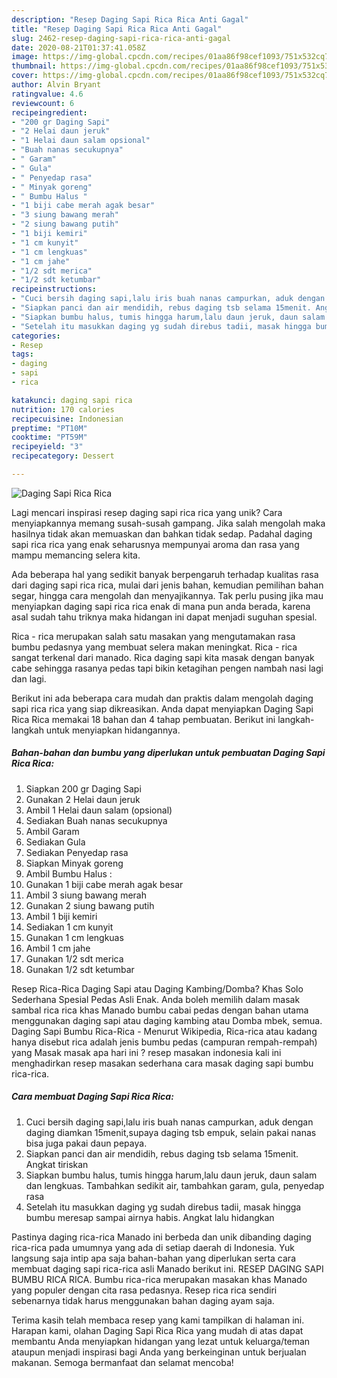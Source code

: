 ```yaml
---
description: "Resep Daging Sapi Rica Rica Anti Gagal"
title: "Resep Daging Sapi Rica Rica Anti Gagal"
slug: 2462-resep-daging-sapi-rica-rica-anti-gagal
date: 2020-08-21T01:37:41.058Z
image: https://img-global.cpcdn.com/recipes/01aa86f98cef1093/751x532cq70/daging-sapi-rica-rica-foto-resep-utama.jpg
thumbnail: https://img-global.cpcdn.com/recipes/01aa86f98cef1093/751x532cq70/daging-sapi-rica-rica-foto-resep-utama.jpg
cover: https://img-global.cpcdn.com/recipes/01aa86f98cef1093/751x532cq70/daging-sapi-rica-rica-foto-resep-utama.jpg
author: Alvin Bryant
ratingvalue: 4.6
reviewcount: 6
recipeingredient:
- "200 gr Daging Sapi"
- "2 Helai daun jeruk"
- "1 Helai daun salam opsional"
- "Buah nanas secukupnya"
- " Garam"
- " Gula"
- " Penyedap rasa"
- " Minyak goreng"
- " Bumbu Halus "
- "1 biji cabe merah agak besar"
- "3 siung bawang merah"
- "2 siung bawang putih"
- "1 biji kemiri"
- "1 cm kunyit"
- "1 cm lengkuas"
- "1 cm jahe"
- "1/2 sdt merica"
- "1/2 sdt ketumbar"
recipeinstructions:
- "Cuci bersih daging sapi,lalu iris buah nanas campurkan, aduk dengan daging diamkan 15menit,supaya daging tsb empuk, selain pakai nanas bisa juga pakai daun pepaya."
- "Siapkan panci dan air mendidih, rebus daging tsb selama 15menit. Angkat tiriskan"
- "Siapkan bumbu halus, tumis hingga harum,lalu daun jeruk, daun salam dan lengkuas. Tambahkan sedikit air, tambahkan garam, gula, penyedap rasa"
- "Setelah itu masukkan daging yg sudah direbus tadii, masak hingga bumbu meresap sampai airnya habis. Angkat lalu hidangkan"
categories:
- Resep
tags:
- daging
- sapi
- rica

katakunci: daging sapi rica 
nutrition: 170 calories
recipecuisine: Indonesian
preptime: "PT10M"
cooktime: "PT59M"
recipeyield: "3"
recipecategory: Dessert

---
```



![Daging Sapi Rica Rica](https://img-global.cpcdn.com/recipes/01aa86f98cef1093/751x532cq70/daging-sapi-rica-rica-foto-resep-utama.jpg)

Lagi mencari inspirasi resep daging sapi rica rica yang unik? Cara menyiapkannya memang susah-susah gampang. Jika salah mengolah maka hasilnya tidak akan memuaskan dan bahkan tidak sedap. Padahal daging sapi rica rica yang enak seharusnya mempunyai aroma dan rasa yang mampu memancing selera kita.

Ada beberapa hal yang sedikit banyak berpengaruh terhadap kualitas rasa dari daging sapi rica rica, mulai dari jenis bahan, kemudian pemilihan bahan segar, hingga cara mengolah dan menyajikannya. Tak perlu pusing jika mau menyiapkan daging sapi rica rica enak di mana pun anda berada, karena asal sudah tahu triknya maka hidangan ini dapat menjadi suguhan spesial.

Rica - rica merupakan salah satu masakan yang mengutamakan rasa bumbu pedasnya yang membuat selera makan meningkat. Rica - rica sangat terkenal dari manado. Rica daging sapi kita masak dengan banyak cabe sehingga rasanya pedas tapi bikin ketagihan pengen nambah nasi lagi dan lagi.


Berikut ini ada beberapa cara mudah dan praktis dalam mengolah daging sapi rica rica yang siap dikreasikan. Anda dapat menyiapkan Daging Sapi Rica Rica memakai 18 bahan dan 4 tahap pembuatan. Berikut ini langkah-langkah untuk menyiapkan hidangannya.

<!--inarticleads1-->

##### Bahan-bahan dan bumbu yang diperlukan untuk pembuatan Daging Sapi Rica Rica:

1. Siapkan 200 gr Daging Sapi
1. Gunakan 2 Helai daun jeruk
1. Ambil 1 Helai daun salam (opsional)
1. Sediakan Buah nanas secukupnya
1. Ambil  Garam
1. Sediakan  Gula
1. Sediakan  Penyedap rasa
1. Siapkan  Minyak goreng
1. Ambil  Bumbu Halus :
1. Gunakan 1 biji cabe merah agak besar
1. Ambil 3 siung bawang merah
1. Gunakan 2 siung bawang putih
1. Ambil 1 biji kemiri
1. Sediakan 1 cm kunyit
1. Gunakan 1 cm lengkuas
1. Ambil 1 cm jahe
1. Gunakan 1/2 sdt merica
1. Gunakan 1/2 sdt ketumbar


Resep Rica-Rica Daging Sapi atau Daging Kambing/Domba? Khas Solo Sederhana Spesial Pedas Asli Enak. Anda boleh memilih dalam masak sambal rica rica khas Manado bumbu cabai pedas dengan bahan utama menggunakan daging sapi atau daging kambing atau Domba mbek, semua. Daging Sapi Bumbu Rica-Rica - Menurut Wikipedia, Rica-rica atau kadang hanya disebut rica adalah jenis bumbu pedas (campuran rempah-rempah) yang Masak masak apa hari ini ? resep masakan indonesia kali ini menghadirkan resep masakan sederhana cara masak daging sapi bumbu rica-rica. 

<!--inarticleads2-->

##### Cara membuat Daging Sapi Rica Rica:

1. Cuci bersih daging sapi,lalu iris buah nanas campurkan, aduk dengan daging diamkan 15menit,supaya daging tsb empuk, selain pakai nanas bisa juga pakai daun pepaya.
1. Siapkan panci dan air mendidih, rebus daging tsb selama 15menit. Angkat tiriskan
1. Siapkan bumbu halus, tumis hingga harum,lalu daun jeruk, daun salam dan lengkuas. Tambahkan sedikit air, tambahkan garam, gula, penyedap rasa
1. Setelah itu masukkan daging yg sudah direbus tadii, masak hingga bumbu meresap sampai airnya habis. Angkat lalu hidangkan


Pastinya daging rica-rica Manado ini berbeda dan unik dibanding daging rica-rica pada umumnya yang ada di setiap daerah di Indonesia. Yuk langsung saja intip apa saja bahan-bahan yang diperlukan serta cara membuat daging sapi rica-rica asli Manado berikut ini. RESEP DAGING SAPI BUMBU RICA RICA. Bumbu rica-rica merupakan masakan khas Manado yang populer dengan cita rasa pedasnya. Resep rica rica sendiri sebenarnya tidak harus menggunakan bahan daging ayam saja. 

Terima kasih telah membaca resep yang kami tampilkan di halaman ini. Harapan kami, olahan Daging Sapi Rica Rica yang mudah di atas dapat membantu Anda menyiapkan hidangan yang lezat untuk keluarga/teman ataupun menjadi inspirasi bagi Anda yang berkeinginan untuk berjualan makanan. Semoga bermanfaat dan selamat mencoba!
